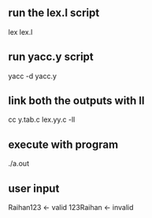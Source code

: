 ## run the lex.l script
lex lex.l

## run yacc.y script
yacc -d yacc.y

## link both the outputs with ll
cc y.tab.c lex.yy.c -ll

## execute with program
./a.out

## user input
Raihan123 <- valid
123Raihan <- invalid
